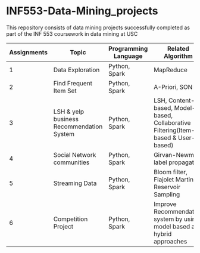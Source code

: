 # INF553-Data-Mining_projects
This repository consists of data mining projects successfully completed as part of the INF 553 coursework in data mining at USC 

| Assignments | Topic | Programming Language | Related Algorithm |
| ----------- | ----- | -------------------- | ----------------- |
|      1      | Data Exploration | Python, Spark | MapReduce |
|      2      | Find Frequent Item Set | Python, Spark | A-Priori, SON |
|      3      | LSH & yelp business Recommendation System | Python, Spark | LSH, Content-based, Model-based, Collaborative Filtering(Item-based & User-based) |
|      4      | Social Network communities | Python, Spark | Girvan-Newman, label propagation |
|      5      | Streaming Data| Python, Spark | Bloom filter, Flajolet Martin, Reservoir Sampling |
|      6      | Competition Project| Python, Spark | Improve Recommendation system by using model based and hybrid approaches |
